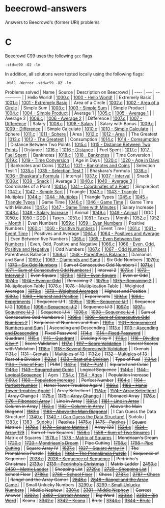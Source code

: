 # beecrowd-answers
Answers to Beecrowd's (former URI) problems

# C

Beecrowd C99 uses the following `gcc` flags

`-std=c99 -O2 -lm`

In addition, all solutions were tested locally using the following flags:

`-Wall -Werror -std=c99 -O2 -lm`

Problems solved
| Name | Source | Description on Beecrowd |
| ---- | --- | ---------- |
| Hello World! | [1000.c](src/C/1000.c) | [1000 - Hello World!](https://judge.beecrowd.com/en/problems/view/1000) |
| Extremely Basic | [1001.c](src/C/1001.c) | [1001 - Extremely Basic](https://judge.beecrowd.com/en/problems/view/1001) |
| Area of a Circle | [1002.c](src/C/1002.c) | [1002 - Area of a Circle](https://judge.beecrowd.com/en/problems/view/1002) |
| Simple Sum | [1003.c](src/C/1003.c) | [1003 - Simple Sum](https://judge.beecrowd.com/en/problems/view/1003) |
| Simple Product | [1004.c](src/C/1004.c) | [1004 - Simple Product](https://judge.beecrowd.com/en/problems/view/1004) |
| Average 1 | [1005.c](src/C/1005.c) | [1005 - Average 1](https://judge.beecrowd.com/en/problems/view/1005) |
| Average 2 | [1006.c](src/C/1006.c) | [1006 - Average 2](https://judge.beecrowd.com/en/problems/view/1006) |
| Difference | [1007.c](src/C/1007.c) | [1007 - Difference](https://judge.beecrowd.com/en/problems/view/1007) |
| Salary | [1008.c](src/C/1008.c) | [1008 - Salary](https://judge.beecrowd.com/en/problems/view/1008) |
| Salary with Bonus | [1009.c](src/C/1009.c) | [1009 - Difference](https://judge.beecrowd.com/en/problems/view/1009) |
| Simple Calculate | [1010.c](src/C/1010.c) | [1010 - Simple Calculate](https://judge.beecrowd.com/en/problems/view/1010) |
| Sphere | [1011.c](src/C/1011.c) | [1011 - Sphere](https://judge.beecrowd.com/en/problems/view/1011) |
| Area | [1012.c](src/C/1012.c) | [1012 - Area](https://judge.beecrowd.com/en/problems/view/1012) |
| The Greatest | [1013.c](src/C/1013.c) | [1013 - The Greatest](https://judge.beecrowd.com/en/problems/view/1013) |
| Consumption | [1014.c](src/C/1014.c) | [1014 - Comsumption](https://judge.beecrowd.com/en/problems/view/1014) |
| Distance Between Two Points | [1015.c](src/C/1015.c) | [1015 - Distance Between Two Points](https://judge.beecrowd.com/en/problems/view/1015) |
| Distance | [1016.c](src/C/1016.c) | [1016 - Distance](https://judge.beecrowd.com/en/problems/view/1016) |
| Fuel Spent | [1017.c](src/C/1017.c) | [1017 - Fuel Spent](https://judge.beecrowd.com/en/problems/view/1017) |
| Banknotes | [1018.c](src/C/1018.c) | [1018 - Banknotes](https://judge.beecrowd.com/en/problems/view/1018) |
| Time Conversion | [1019.c](src/C/1019.c) | [1019 - Time Conversion](https://judge.beecrowd.com/en/problems/view/1019) |
| Age in Days | [1020.c](src/C/1020.c) | [1020 - Age in Days](https://judge.beecrowd.com/en/problems/view/1020) |
| Banknotes and Coins | [1021.c](src/C/1021.c) | [1021 - Banknotes and Coins](https://judge.beecrowd.com/en/problems/view/1021) |
| Selection Test 1 | [1035.c](src/C/1035.c) | [1035 - Selection Test 1](https://judge.beecrowd.com/en/problems/view/1035) |
| Bhaskara's Formula | [1036.c](src/C/1036.c) | [1036 - Bhaskara's Formula](https://judge.beecrowd.com/en/problems/view/1036) |
| Interval | [1037.c](src/C/1037.c) | [1037 - Interval](https://judge.beecrowd.com/en/problems/view/1037) |
| Snack | [1038.c](src/C/1038.c) | [1038 - Snack](https://judge.beecrowd.com/en/problems/view/1038) |
| Average 3 | [1040.c](src/C/1040.c) | [1040 - Average 3](https://judge.beecrowd.com/en/problems/view/1040) |
| Coordinates of a Point | [1041.c](src/C/1041.c) | [1041 - Coordinates of a Point](https://judge.beecrowd.com/en/problems/view/1041) |
| Simple Sort | [1042.c](src/C/1042.c) | [1042 - Simple Sort](https://judge.beecrowd.com/en/problems/view/1042) |
| Triangle | [1043.c](src/C/1043.c) | [1043 - Triangle](https://judge.beecrowd.com/en/problems/view/1043) |
| Multiples | [1044.c](src/C/1044.c) | [1044 - Multiples](https://judge.beecrowd.com/en/problems/view/1044) |
| Triangle Types | [1045.c](src/C/1045.c) | [1045 - Triangle Types](https://judge.beecrowd.com/en/problems/view/1045) |
| Game Time | [1046.c](src/C/1046.c) | [1046 - Game Time](https://judge.beecrowd.com/en/problems/view/1046) |
| Game Time with Minutes | [1047.c](src/C/1047.c) | [1047 - Game Time with Minutes](https://judge.beecrowd.com/en/problems/view/1047) |
| Salary Increase | [1048.c](src/C/1048.c) | [1048 - Salary Increase](https://judge.beecrowd.com/en/problems/view/1048) |
| Animal | [1049.c](src/C/1049.c) | [1049 - Animal](https://judge.beecrowd.com/en/problems/view/1049) |
| DDD | [1050.c](src/C/1050.c) | [1050 - DDD](https://judge.beecrowd.com/en/problems/view/1050) |
| Taxes | [1051.c](src/C/1051.c) | [1051 - Taxes](https://judge.beecrowd.com/en/problems/view/1051) |
| Month | [1052.c](src/C/1052.c) | [1052 - Month](https://judge.beecrowd.com/en/problems/view/1052) |
| Even Numbers | [1059.c](src/C/1059.c) | [1059 - Even Numbers](https://judge.beecrowd.com/en/problems/view/1059) |
| Positive Numbers | [1060.c](src/C/1060.c) | [1060 - Positive Numbers](https://judge.beecrowd.com/en/problems/view/1060) |
| Event Time | [1061.c](src/C/1061.c) | [1061 - Event Time](https://judge.beecrowd.com/en/problems/view/1061) |
| Positives and Average | [1064.c](src/C/1064.c) | [1064 - Positives and Average](https://judge.beecrowd.com/en/problems/view/1064) |
| Even Between five Numbers | [1065.c](src/C/1065.c) | [1065 - Even Between five Numbers](https://judge.beecrowd.com/en/problems/view/1065) |
| Even, Odd, Positive and Negative | [1066.c](src/C/1066.c) | [1066 - Even, Odd, Positive and Negative](https://judge.beecrowd.com/en/problems/view/1066) |
| Odd Numbers | [1067.c](src/C/1067.c) | [1067 - Odd Numbers](https://judge.beecrowd.com/en/problems/view/1067) |
| Parenthesis Balance I | [1068.c](src/C/1068.c) | [1068 - Parenthesis Balance I](https://judge.beecrowd.com/en/problems/view/1068)
| Diamonds and Sand | [1069.c](src/C/1069.c) | [1069 - Diamonds and Sand](https://judge.beecrowd.com/en/problems/view/1069) |
| ~~Six Odd Numbers~~ | ~~[1070.c](src/C/1070.c)~~ | ~~[1070 - Six Odd Numbers](https://judge.beecrowd.com/en/problems/view/1070)~~ |
| ~~Sum of Consecutive Odd Numbers I~~ | ~~[1071.c](src/C/1071.c)~~ | ~~[1071 - Sum of Consecutive Odd Numbers I](https://judge.beecrowd.com/en/problems/view/1071)~~ |
| ~~Interval 2~~ | ~~[1072.c](src/C/1072.c)~~ | ~~[1072 - Interval 2](https://judge.beecrowd.com/en/problems/view/1072)~~ |
| ~~Even Square~~ | ~~[1073.c](src/C/1073.c)~~ | ~~[1073 - Even Square](https://judge.beecrowd.com/en/problems/view/1073)~~ |
| ~~Even or Odd~~ | ~~[1074.c](src/C/1074.c)~~ | ~~[1074 - Even or Odd](https://judge.beecrowd.com/en/problems/view/1074)~~ |
| ~~Remaining 2~~ | ~~[1075.c](src/C/1075.c)~~ | ~~[1075 - Remaining 2](https://judge.beecrowd.com/en/problems/view/1075)~~ |
| ~~Multiplication Table~~ | ~~[1078.c](src/C/1078.c)~~ | ~~[1078 - Multiplication Table](https://judge.beecrowd.com/en/problems/view/1078)~~ |
| ~~Weighted Averages~~ | ~~[1079.c](src/C/1079.c)~~ | ~~[1079 - Weighted Averages](https://judge.beecrowd.com/en/problems/view/1079)~~ |
| ~~Highest and Position~~ | ~~[1080.c](src/C/1080.c)~~ | ~~[1080 - Highest and Position](https://judge.beecrowd.com/en/problems/view/1080)~~ |
| ~~Experiments~~ | ~~[1094.c](src/C/1094.c)~~ | ~~[1094 - Experiments](https://judge.beecrowd.com/en/problems/view/1094)~~ |
| ~~Sequence IJ 1~~ | ~~[1095.c](src/C/1095.c)~~ | ~~[1095 - Sequence IJ 1](https://judge.beecrowd.com/en/problems/view/1095)~~ |
| ~~Sequence IJ 2~~ | ~~[1096.c](src/C/1096.c)~~ | ~~[1096 - Sequence IJ 2](https://judge.beecrowd.com/en/problems/view/1096)~~ |
| ~~Sequence IJ 3~~ | ~~[1097.c](src/C/1097.c)~~ | ~~[1097 - Sequence IJ 3](https://judge.beecrowd.com/en/problems/view/1097)~~ |
| ~~Sequence IJ 4~~ | ~~[1098.c](src/C/1098.c)~~ | ~~[1098 - Sequence IJ 4](https://judge.beecrowd.com/en/problems/view/1098)~~ |
| ~~Sum of Consecutive Odd Numbers 2~~ | ~~[1099.c](src/C/1099.c)~~ | ~~[1099 - Sum of Consecutive Odd Numbers 2](https://judge.beecrowd.com/en/problems/view/1099)~~ |
| ~~Sequence of Numbers and Sum~~ | ~~[1101.c](src/C/1101.c)~~ | ~~[1101 - Sequence of Numbers and Sum](https://judge.beecrowd.com/en/problems/view/1101)~~ |
| ~~Ascending and Descending~~ | ~~[1113.c](src/C/1113.c)~~ | ~~[1113 - Ascending and Descending](https://judge.beecrowd.com/en/problems/view/1113)~~ |
| ~~Fixed Password~~ | ~~[1114.c](src/C/1114.c)~~ | ~~[1114 - Fixed Password](https://judge.beecrowd.com/en/problems/view/1114)~~ |
| ~~Quadrant~~ | ~~[1115.c](src/C/1115.c)~~ | ~~[1115 - Quadrant](https://judge.beecrowd.com/en/problems/view/1115)~~ |
| ~~Dividing X by Y~~ | ~~[1116.c](src/C/1116.c)~~ | ~~[1116 - Dividing X by Y](https://judge.beecrowd.com/en/problems/view/1116)~~ |
| ~~Score Validation~~ | ~~[1117.c](src/C/1117.c)~~ | ~~[1117 - Score Validation](https://judge.beecrowd.com/en/problems/view/1117)~~ |
| ~~Several Scores with Validation~~ | ~~[1118.c](src/C/1118.c)~~ | ~~[1118 - Several Scores with Validation](https://judge.beecrowd.com/en/problems/view/1118)~~ |
| ~~Grenais~~ | ~~[1131.c](src/C/1131.c)~~ | ~~[1131 - Grenais](https://judge.beecrowd.com/en/problems/view/1131)~~ |
| ~~Multiples of 13~~ | ~~[1132.c](src/C/1132.c)~~ | ~~[1132 - Multiples of 13](https://judge.beecrowd.com/en/problems/view/1132)~~ |
| ~~Rest of a Division~~ | ~~[1133.c](src/C/1133.c)~~ | ~~[1133 - Rest of a Division](https://judge.beecrowd.com/en/problems/view/1133)~~ |
| ~~Type of Fuel~~ | ~~[1134.c](src/C/1134.c)~~ | ~~[1134 - Type of Fuel](https://judge.beecrowd.com/en/problems/view/1134)~~ |
| ~~PUM~~ | ~~[1142.c](src/C/1142.c)~~ | ~~[1142 - PUM](https://judge.beecrowd.com/en/problems/view/1142)~~ |
| ~~Squared and Cubic~~ | ~~[1143.c](src/C/1143.c)~~ | ~~[1143 - Squared and Cubic](https://judge.beecrowd.com/en/problems/view/1143)~~ |
| ~~Logical Sequence~~ | ~~[1144.c](src/C/1144.c)~~ | ~~[1144 - Logical Sequence](https://judge.beecrowd.com/en/problems/view/1144)~~ |
| Ages | [1154.c](src/C/1154.c) | [1154 - Ages](https://judge.beecrowd.com/en/problems/view/1154) |
| ~~Population Increase~~ | ~~[1160.c](src/C/1160.c)~~ | ~~[1160 - Population Increase](https://judge.beecrowd.com/en/problems/view/1160)~~ |
| ~~Perfect Number~~ | ~~[1164.c](src/C/1164.c)~~ | ~~[1164 - Perfect Number](https://judge.beecrowd.com/en/problems/view/1164)~~ |
| ~~Hanoi Tower Troubles Again!~~ | ~~[1166.c](src/C/1166.c)~~ | ~~[1166 - Hanoi Tower Troubles Again!](https://judge.beecrowd.com/en/problems/view/1166)~~ |
| ~~Array Selection I~~ | ~~[1174.c](src/C/1174.c)~~ | ~~[1174 - Array Selection I](https://judge.beecrowd.com/en/problems/view/1174)~~ |
| ~~Array Change I~~ | ~~[1175.c](src/C/1175.c)~~ | ~~[1175 - Array Change I](https://judge.beecrowd.com/en/problems/view/1175)~~ |
| ~~Fibonacci Array~~ | ~~[1176.c](src/C/1176.c)~~ | ~~[1176 - Fibonacci Array](https://judge.beecrowd.com/en/problems/view/1176)~~ |
| ~~Line in Array~~ | ~~[1181.c](src/C/1181.c)~~ | ~~[1181 - Line in Array](https://judge.beecrowd.com/en/problems/view/1181)~~ |
| ~~Column in Array~~ | ~~[1182.c](src/C/1182.c)~~ | ~~[1182 - Column in Array](https://judge.beecrowd.com/en/problems/view/1182)~~ |
| ~~Above the Main Diagonal~~ | ~~[1183.c](src/C/1183.c)~~ | ~~[1183 - Above the Main Diagonal](https://judge.beecrowd.com/en/problems/view/1183)~~ |
| I Can Guess the Data Structure! | [1340.c](src/C/1340.c) | [1340 - I Can Guess the Data Structure!](https://judge.beecrowd.com/en/problems/view/1340)
| Sudoku | [1383.c](src/C/1383.c) | [1383 - Sudoku](https://judge.beecrowd.com/en/problems/view/1383) |
| ~~Patches~~ | ~~[1475.c](src/C/1475.c)~~ | ~~[1475 - Patches](https://judge.beecrowd.com/en/problems/view/1475)~~ |
| ~~Square Matrix II~~ | ~~[1478.c](src/C/1478.c)~~ | ~~[1478 - Square Matrix II](https://judge.beecrowd.com/en/problems/view/1478)~~ |
| ~~Array 123~~ | ~~[1534.c](src/C/1534.c)~~ | ~~[1534 - Array 123](https://judge.beecrowd.com/en/problems/view/1534)~~ |
| ~~Sum of Two Squares~~ | ~~[1558.c](src/C/1558.c)~~ | ~~[1558 - Sum of Two Squares](https://judge.beecrowd.com/en/problems/view/1558)~~ |
| Matrix of Squares | [1578.c](src/C/1578.c) | [1578 - Matrix of Squares](https://judge.beecrowd.com/en/problems/view/1578) |
| ~~Mondriaan's Dream~~ | ~~[1720.c](src/C/1720.c)~~ | ~~[1720 - Mondriaan's Dream](https://judge.beecrowd.com/en/problems/view/1720)~~ |
| ~~Pipe Cutting~~ | ~~[1798.c](src/C/1798.c)~~ | ~~[1798 - Pipe Cutting](https://judge.beecrowd.com/en/problems/view/1798)~~ |
| ~~Square Array IV~~ | ~~[1827.c](src/C/1827.c)~~ | ~~[1827 - Square Array IV](https://judge.beecrowd.com/en/problems/view/1827)~~ |
| ~~The Pronalância Puzzle~~ | ~~[1984.c](src/C/1984.c)~~ | ~~[1984 - The Pronalância Puzzle](https://judge.beecrowd.com/en/problems/view/1984)~~ |
| ~~Sequence of Sequence~~ | ~~[2028.c](src/C/2028.c)~~ | ~~[2028 - Sequence of Sequence](https://judge.beecrowd.com/en/problems/view/2028)~~ |
| ~~Pedrinho's Christmas~~ | ~~[2139.c](src/C/2139.c)~~ | ~~[2139 - Pedrinho's Christmas](https://judge.beecrowd.com/en/problems/view/2139)~~ |
| ~~Matrix Ladder~~ | ~~[2450.c](src/C/2450.c)~~ | ~~[2450 - Matrix Ladder](https://judge.beecrowd.com/en/problems/view/2450)~~ |
| ~~Shopping List~~ | ~~[2729.c](src/C/2729.c)~~ | ~~[2729 - Shopping List](https://judge.beecrowd.com/en/problems/view/2729)~~ |
| ~~School Floor~~ | ~~[2786.c](src/C/2786.c)~~ | ~~[2786 - School Floor](https://judge.beecrowd.com/en/problems/view/2786)~~ |
| ~~Chess~~ | ~~[2787.c](src/C/2787.c)~~ | ~~[2787 - Chess](https://judge.beecrowd.com/en/problems/view/2787)~~ |
| ~~Rangel and the Array Game I~~ | ~~[2848.c](src/C/2848.c)~~ | ~~[2848 - Rangel and the Array Game I](https://judge.beecrowd.com/en/problems/view/2848)~~ |
| ~~Small Unlucky Numbers~~ | ~~[3299.c](src/C/3299.c)~~ | ~~[3299 - Small Unlucky Numbers](https://judge.beecrowd.com/en/problems/view/3299)~~ |
| ~~Middle Nephew~~ | ~~[3301.c](src/C/3301.c)~~ | ~~[3301 - Middle Nephew](https://judge.beecrowd.com/en/problems/view/3301)~~ |
| ~~Correct Answer~~ | ~~[3302.c](src/C/3302.c)~~ | ~~[3302 - Correct Answer](https://judge.beecrowd.com/en/problems/view/3302)~~ |
| ~~Big Word~~ | ~~[3303.c](src/C/3303.c)~~ | ~~[3303 - Big Word](https://judge.beecrowd.com/en/problems/view/3303)~~ |
| ~~Keanu~~ | ~~[3342.c](src/C/3342.c)~~ | ~~[3342 - Keanu](https://judge.beecrowd.com/en/problems/view/3342)~~ |
| ~~Brute~~ | ~~[3344.c](src/C/3344.c)~~ | ~~[3344 - Brute](https://judge.beecrowd.com/en/problems/view/3344)~~ |

